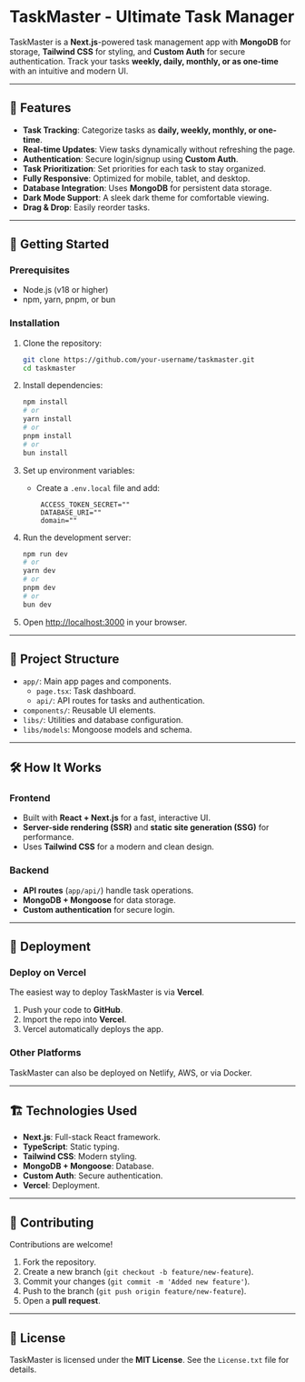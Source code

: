 
# TaskMaster - Ultimate Task Manager

TaskMaster is a **Next.js**-powered task management app with **MongoDB** for storage, **Tailwind CSS** for styling, and **Custom Auth** for secure authentication. Track your tasks **weekly, daily, monthly, or as one-time** with an intuitive and modern UI.

---

## 🚀 Features

- **Task Tracking**: Categorize tasks as **daily, weekly, monthly, or one-time**.
- **Real-time Updates**: View tasks dynamically without refreshing the page.
- **Authentication**: Secure login/signup using **Custom Auth**.
- **Task Prioritization**: Set priorities for each task to stay organized.
- **Fully Responsive**: Optimized for mobile, tablet, and desktop.
- **Database Integration**: Uses **MongoDB** for persistent data storage.
- **Dark Mode Support**: A sleek dark theme for comfortable viewing.
- **Drag & Drop**: Easily reorder tasks.

---

## 📌 Getting Started

### Prerequisites

- Node.js (v18 or higher)
- npm, yarn, pnpm, or bun

### Installation

1. Clone the repository:
   ```bash
   git clone https://github.com/your-username/taskmaster.git
   cd taskmaster
   ```

2. Install dependencies:
   ```bash
   npm install
   # or
   yarn install
   # or
   pnpm install
   # or
   bun install
   ```

3. Set up environment variables:
   - Create a `.env.local` file and add:
     ```env
      ACCESS_TOKEN_SECRET=""
      DATABASE_URI=""
      domain=""
     ```

4. Run the development server:
   ```bash
   npm run dev
   # or
   yarn dev
   # or
   pnpm dev
   # or
   bun dev
   ```

5. Open [http://localhost:3000](http://localhost:3000) in your browser.

---

## 📂 Project Structure

- `app/`: Main app pages and components.
  - `page.tsx`: Task dashboard.
  - `api/`: API routes for tasks and authentication.
- `components/`: Reusable UI elements.
- `libs/`: Utilities and database configuration.
- `libs/models`: Mongoose models and schema.

---

## 🛠️ How It Works

### Frontend
- Built with **React + Next.js** for a fast, interactive UI.
- **Server-side rendering (SSR)** and **static site generation (SSG)** for performance.
- Uses **Tailwind CSS** for a modern and clean design.

### Backend
- **API routes** (`app/api/`) handle task operations.
- **MongoDB + Mongoose** for data storage.
- **Custom authentication** for secure login.

---

## 🚀 Deployment

### Deploy on Vercel
The easiest way to deploy TaskMaster is via **Vercel**.

1. Push your code to **GitHub**.
2. Import the repo into **Vercel**.
3. Vercel automatically deploys the app.

### Other Platforms
TaskMaster can also be deployed on Netlify, AWS, or via Docker.

---

## 🏗️ Technologies Used

- **Next.js**: Full-stack React framework.
- **TypeScript**: Static typing.
- **Tailwind CSS**: Modern styling.
- **MongoDB + Mongoose**: Database.
- **Custom Auth**: Secure authentication.
- **Vercel**: Deployment.

---

## 🤝 Contributing

Contributions are welcome!

1. Fork the repository.
2. Create a new branch (`git checkout -b feature/new-feature`).
3. Commit your changes (`git commit -m 'Added new feature'`).
4. Push to the branch (`git push origin feature/new-feature`).
5. Open a **pull request**.

---

## 📜 License

TaskMaster is licensed under the **MIT License**. See the `License.txt` file for details.
